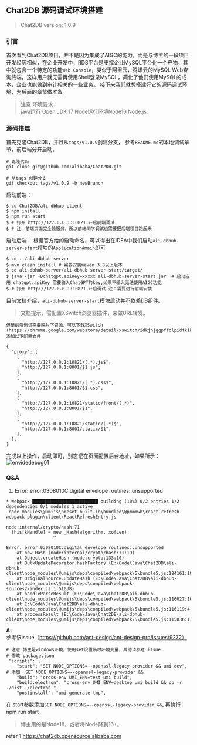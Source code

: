 ## Chat2DB 源码调试环境搭建 

>Chat2DB version: 1.0.9 

### 引言    
首次看到Chat2DB项目，并不是因为集成了AIGC的能力，而是与博主的一段项目开发经历相似，在企业开发中，RDS平台是支撑企业MySQL平台化一个产物，其中就包含一个特定的功能`Web Console`，类似于阿里云，腾讯云的MySQL Web查询终端，这样用户就无需再使用Shell登录MySQL，简化了他们使用MySQL的成本，企业也能做到审计相关的一些业务。  接下来我们就想搭建好它的源码调试环境，为后面的章节做准备。  

>注意 环境要求：    
    java运行 Open JDK 17
    Node运行环境Node16 Node.js.


### 源码搭建    
首先克隆Chat2DB，并且从`tags/v1.0.9`创建分支， 参考`README.md`的本地调试章节，前后端分开启动。

```shell
# 克隆代码
git clone git@github.com:alibaba/Chat2DB.git

# 从tags 创建分支
git checkout tags/v1.0.9 -b newBranch
```

启动前端：  
```shell
$ cd Chat2DB/ali-dbhub-client
$ npm install 
$ npm run start
$ # 打开 http://127.0.0.1:10821 开启前端调试
$ # 注：前端页面完全赖服务，所以前端同学调试也需要把后端项目跑起来  
```


启动后端： 
根据官方给的启动命名，可以得出在IDEA中我们启动`ali-dbhub-server-start`模块的`Application#main`即可  
```shell
$ cd ../ali-dbhub-server
$ mvn clean install # 需要安装maven 3.8以上版本
$ cd ali-dbhub-server/ali-dbhub-server-start/target/
$ java -jar -Dchatgpt.apiKey=xxxxx ali-dbhub-server-start.jar  # 启动应用 chatgpt.apiKey 需要输入ChatGPT的key,如果不输入无法使用AIGC功能
$ # 打开 http://127.0.0.1:10821 开启调试 注：需要进行前端安装
```

目前文档介绍，`ali-dbhub-server-start`模块启动并不依赖DB组件。  


>文档提示，需配置XSwitch浏览器插件，来做URL转发。  

```
但是前端调试需要映射下资源，可以下载XSwitch (https://chrome.google.com/webstore/detail/xswitch/idkjhjggpffolpidfkikidcokdkdaogg),添加以下配置文件

{
  "proxy": [
    [
      "http://127.0.0.1:10821/(.*).js$",
      "http://127.0.0.1:8001/$1.js",
    ],
    [
      "http://127.0.0.1:10821/(.*).css$",
      "http://127.0.0.1:8001/$1.css",
    ],
    [
      "http://127.0.0.1:10821/static/front/(.*)",
      "http://127.0.0.1:8001/$1",
    ],
    [
      "http://127.0.0.1:10821/static/(.*)$",
      "http://127.0.0.1:8001/static/$1",
    ],
  ],
}
```

完成以上操作，启动即可，别忘记在页面配置后台地址，如果所示：    
![envidedebug01](http://img.xinzhuxiansheng.com/blogimgs/chat2db/envidedebug01.png)  


### Q&A

1. Error: error:0308010C:digital envelope routines::unsupported
```
* Webpack █████████████████████████ building (10%) 0/2 entries 1/2 dependencies 0/1 modules 1 active
 node_modules\@umijs\preset-built-in\bundled\@pmmmwh\react-refresh-webpack-plugin\client\ReactRefreshEntry.js

node:internal/crypto/hash:71
  this[kHandle] = new _Hash(algorithm, xofLen);
                  ^

Error: error:0308010C:digital envelope routines::unsupported
    at new Hash (node:internal/crypto/hash:71:19)
    at Object.createHash (node:crypto:133:10)
    at BulkUpdateDecorator.hashFactory (E:\Code\Java\Chat2DB\ali-dbhub-client\node_modules\@umijs\deps\compiled\webpack\5\bundle5.js:184161:18)
    at OriginalSource.updateHash (E:\Code\Java\Chat2DB\ali-dbhub-client\node_modules\@umijs\deps\compiled\webpack-sources2\index.js:1:51038)
    at handleParseResult (E:\Code\Java\Chat2DB\ali-dbhub-client\node_modules\@umijs\deps\compiled\webpack\5\bundle5.js:116027:10)
    at E:\Code\Java\Chat2DB\ali-dbhub-client\node_modules\@umijs\deps\compiled\webpack\5\bundle5.js:116119:4
    at processResult (E:\Code\Java\Chat2DB\ali-dbhub-client\node_modules\@umijs\deps\compiled\webpack\5\bundle5.js:115836:11)

```

**A:**  
参考该issue（https://github.com/ant-design/ant-design-pro/issues/9272）    
```shell
# 注意 博主是windows环境，使用set设置临时环境变量，其他请参考 issue
# 修改 package.json
 "scripts": {
    "start": "SET NODE_OPTIONS=--openssl-legacy-provider && umi dev",  # 添加  SET NODE_OPTIONS=--openssl-legacy-provider &&
    "build": "cross-env UMI_ENV=test umi build",
    "build:electron": "cross-env UMI_ENV=desktop umi build && cp -r ./dist ./electron ",
    "postinstall": "umi generate tmp",
```
在 start参数添加`SET NODE_OPTIONS=--openssl-legacy-provider &&`, 再执行 npm run start。

> 博主用的是Node18，或者将Node降到16+。


refer
1.https://chat2db.opensource.alibaba.com   

